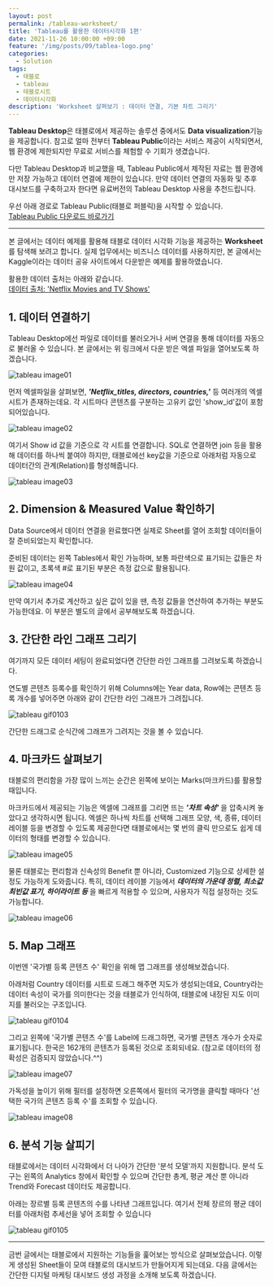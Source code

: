 ```yaml
---
layout: post
permalink: /tableau-worksheet/
title: 'Tableau를 활용한 데이터시각화 1편'
date: 2021-11-26 10:00:00 +09:00
feature: '/img/posts/09/tablea-logo.png'
categories:
  - Solution
tags:
  - 태블로
  - tableau
  - 태블로시트
  - 데이터시각화
description: 'Worksheet 살펴보기 : 데이터 연결, 기본 차트 그리기'
---
```


<strong>Tableau Desktop</strong>은 태블로에서 제공하는 솔루션 중에서도 <strong>Data visualization</strong>기능을 제공합니다. 참고로 얼마 전부터 <strong>Tableau Public</strong>이라는 서비스 제공이 시작되면서, 웹 환경에 제한되지만 무료로 서비스를 체험할 수 기회가 생겼습니다.

다만 Tableau Desktop과 비교했을 때, Tableau Public에서 제작된 자료는 웹 환경에만 저장 가능하고 데이터 연결에 제한이 있습니다. 만약 데이터 연결의 자동화 및 추후 대시보드를 구축하고자 한다면 유료버전의 Tableau Desktop 사용을 추천드립니다.

우선 아래 경로로 Tableau Public(태블로 퍼블릭)을 시작할 수 있습니다.  
[Tableau Public 다운로드 바로가기](https://www.notion.so/Desktop-Worksheet-5d77b5d6b7924d7fb5ac1981c8ec8909#c6b3cc45e4b94ace8fb31aac8bc394e6)

----

본 글에서는 데이터 예제를 활용해 태블로 데이터 시각화 기능을 제공하는 <strong>Worksheet</strong>를 탐색해 보려고 합니다. 실제 업무에서는 비즈니스 데이터를 사용하지만, 본 글에서는 Kaggle이라는 데이터 공유 사이트에서 다운받은 예제를 활용하였습니다.

활용한 데이터 출처는 아래와 같습니다.  
[데이터 출처: 'Netflix Movies and TV Shows' ](https://www.kaggle.com/shivamb/netflix-shows)

## 1. 데이터 연결하기
Tableau Desktop에선 파일로 데이터를 불러오거나 서버 연결을 통해 데이터를 자동으로 불러올 수 있습니다. 본 글에서는 위 링크에서 다운 받은 엑셀 파일을 열어보도록 하겠습니다.

![tableau image01](/img/posts/09/image01.png)

 먼저 엑셀파일을 살펴보면, ***'Netflix_titles, directors, countries,'*** 등 여러개의 엑셀시트가 존재하는데요. 각 시트마다 콘텐츠를 구분하는 고유키 값인  'show_id'값이 포함되어있습니다.


![tableau image02](/img/posts/09/image02.png)

여기서 Show id 값을 기준으로 각 시트를 연결합니다.   SQL로 연결하면 join 등을 활용해 데이터를 하나씩 붙여야 하지만, 태블로에선 key값을 기준으로 아래처럼 자동으로 데이터간의 관계(Relation)를 형성해줍니다.

![tableau image03](/img/posts/09/image03.png)

## 2. Dimension & Measured Value 확인하기
Data Source에서 데이터 연결을 완료했다면 실제로 Sheet를 열어 조회할 데이터들이 잘 준비되었는지 확인합니다.

준비된 데이터는 왼쪽 Tables에서 확인 가능하며, 보통 파란색으로 표기되는 값들은 차원 값이고, 초록색 #로 표기된 부분은 측정 값으로 활용됩니다.

![tableau image04](/img/posts/09/image04.png)

만약 여기서 추가로 계산하고 싶은 값이 있을 땐, 측정 값들을 연산하여 추가하는 부분도 가능한데요. 이 부분은 별도의 글에서 공부해보도록 하겠습니다.

## 3. 간단한 라인 그래프 그리기
여기까지 모든 데이터 세팅이 완료되었다면 간단한 라인 그래프를 그려보도록 하겠습니다.

연도별 콘텐츠 등록수를 확인하기 위해 Columns에는 Year data, Row에는 콘텐츠 등록 개수를 넣어주면 아래와 같이 간단한 라인 그래프가 그려집니다.

![tableau gif0103](/img/posts/09/0103.gif)

간단한 드래그로 순식간에 그래프가 그려지는 것을 볼 수 있습니다.

## 4. 마크카드 살펴보기
태블로의 편리함을 가장 많이 느끼는 순간은 왼쪽에 보이는 Marks(마크카드)를 활용할 때입니다.

마크카드에서 제공되는 기능은 엑셀에 그래프를 그리면 뜨는 ***'차트 속성'*** 을 압축시켜 놓았다고 생각하시면 됩니다. 엑셀은 하나씩 차트를 선택해 그래프 모양, 색, 종류, 데이터 레이블 등을 변경할 수 있도록 제공한다면 태블로에서는 몇 번의 클릭 만으로도 쉽게 데이터의 형태를 변경할 수 있습니다.

![tableau image05](/img/posts/09/image05.png)

물론 태블로는 편리함과 신속성의 Benefit 뿐 아니라, Customized 기능으로 상세한 설정도 가능하게 도와줍니다. 특히, 데이터 레이블 기능에서 ***데이터의 가운데 정렬, 최소값 최빈값 표기, 하이라이트 등*** 을 빠르게 적용할 수 있으며, 사용자가 직접 설정하는 것도 가능합니다.

![tableau image06](/img/posts/09/image06.png)

## 5. Map 그래프
이번엔 '국가별 등록 콘텐츠 수' 확인을 위해 맵 그래프를 생성해보겠습니다.

아래처럼 Country 데이터를 시트로 드래그 해주면 지도가 생성되는데요, Country라는 데이터 속성이 국가를 의미한다는 것을 태블로가 인식하여, 태블로에 내장된 지도 이미지를 불러오는 구조입니다.

![tableau gif0104](/img/posts/09/0104.gif)

그리고 왼쪽에 '국가별 콘텐츠 수'를 Label에 드래그하면, 국가별 콘텐츠 개수가 숫자로 표기됩니다. 한국은 162개의 콘텐츠가 등록된 것으로 조회되네요. (참고로 데이터의 정확성은 검증되지 않았습니다.^^)

![tableau image07](/img/posts/09/image07.png)

가독성을 높이기 위해 필터를 설정하면 오른쪽에서 필터의 국가명을 클릭할 때마다 '선택한 국가의 콘텐츠 등록 수'를 조회할 수 있습니다.

![tableau image08](/img/posts/09/image08.png)

## 6. 분석 기능 살피기
태블로에서는 데이터 시각화에서 더 나아가 간단한 '분석 모델'까지 지원합니다. 분석 도구는 왼쪽의 Analytics 창에서 확인할 수 있으며 간단한 총계, 평균 계산 뿐 아니라 Trend와 Forecast 데이터도 제공합니다.

아래는 장르별 등록 콘텐츠의 수를 나타낸 그래프입니다. 여기서 전체 장르의 평균 데이터를 아래처럼 추세선을 넣어 조회할 수 있습니다

![tableau gif0105](/img/posts/09/0105.gif)

---

금번 글에서는 태블로에서 지원하는 기능들을 훑어보는 방식으로 살펴보았습니다. 이렇게 생성된 Sheet들이 모여 태블로의 대시보드가 만들어지게 되는데요. 다음 글에서는 간단한 디지털 마케팅 대시보드 생성 과정을 소개해 보도록 하겠습니다.
